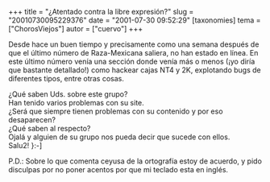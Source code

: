 +++
title = "¿Atentado contra la libre expresión?"
slug = "20010730095229376"
date = "2001-07-30 09:52:29"
[taxonomies]
tema = ["ChorosViejos"]
autor = ["cuervo"]
+++

Desde hace un buen tiempo y precisamente como una semana después de que
el último número de Raza-Mexicana saliera, no han estado en línea. En
este último número venía una sección donde venía más o menos (¡yo diría
que bastante detallado!) como hackear cajas NT4 y 2K, explotando bugs de
diferentes tipos, entre otras cosas.

¿Qué saben Uds. sobre este grupo?  
Han tenido varios problemas con su site.  
¿Será que siempre tienen problemas con su contenido y por eso
desaparecen?  
¿Qué saben al respecto?  
Ojalá y alguien de su grupo nos pueda decir que sucede con ellos.  
Salu2! }:-\]

P.D.: Sobre lo que comenta ceyusa de la ortografía estoy de acuerdo, y
pido disculpas por no poner acentos por que mi teclado esta en inglés.

